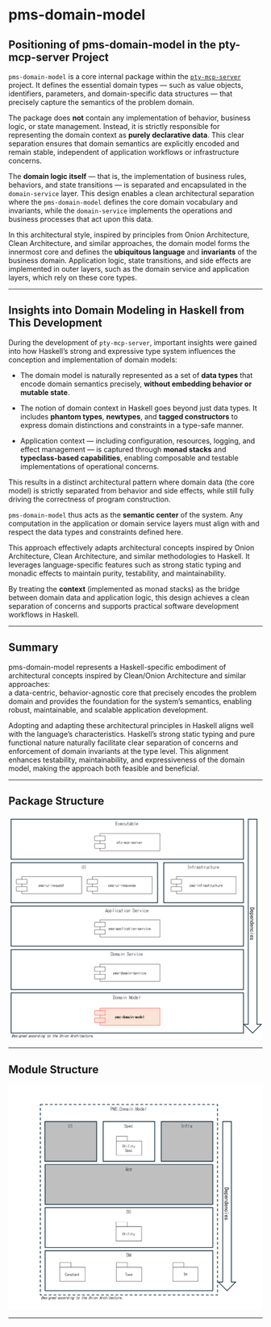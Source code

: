 # pms-domain-model

## Positioning of pms-domain-model in the pty-mcp-server Project

`pms-domain-model` is a core internal package within the [`pty-mcp-server`](https://github.com/phoityne/pty-mcp-server) project. It defines the essential domain types — such as value objects, identifiers, parameters, and domain-specific data structures — that precisely capture the semantics of the problem domain.

The package does **not** contain any implementation of behavior, business logic, or state management. Instead, it is strictly responsible for representing the domain context as **purely declarative data**. This clear separation ensures that domain semantics are explicitly encoded and remain stable, independent of application workflows or infrastructure concerns.

The **domain logic itself** — that is, the implementation of business rules, behaviors, and state transitions — is separated and encapsulated in the `domain-service` layer. This design enables a clean architectural separation where the `pms-domain-model` defines the core domain vocabulary and invariants, while the `domain-service` implements the operations and business processes that act upon this data.

In this architectural style, inspired by principles from Onion Architecture, Clean Architecture, and similar approaches, the domain model forms the innermost core and defines the **ubiquitous language** and **invariants** of the business domain. Application logic, state transitions, and side effects are implemented in outer layers, such as the domain service and application layers, which rely on these core types.

---

## Insights into Domain Modeling in Haskell from This Development

During the development of `pty-mcp-server`, important insights were gained into how Haskell’s strong and expressive type system influences the conception and implementation of domain models:

- The domain model is naturally represented as a set of **data types** that encode domain semantics precisely, **without embedding behavior or mutable state**.

- The notion of domain context in Haskell goes beyond just data types. It includes **phantom types**, **newtypes**, and **tagged constructors** to express domain distinctions and constraints in a type-safe manner.

- Application context — including configuration, resources, logging, and effect management — is captured through **monad stacks** and **typeclass-based capabilities**, enabling composable and testable implementations of operational concerns.

This results in a distinct architectural pattern where domain data (the core model) is strictly separated from behavior and side effects, while still fully driving the correctness of program construction.

`pms-domain-model` thus acts as the **semantic center** of the system. Any computation in the application or domain service layers must align with and respect the data types and constraints defined here.

This approach effectively adapts architectural concepts inspired by Onion Architecture, Clean Architecture, and similar methodologies to Haskell. It leverages language-specific features such as strong static typing and monadic effects to maintain purity, testability, and maintainability.

By treating the **context** (implemented as monad stacks) as the bridge between domain data and application logic, this design achieves a clean separation of concerns and supports practical software development workflows in Haskell.

---

## Summary

pms-domain-model represents a Haskell-specific embodiment of architectural concepts inspired by Clean/Onion Architecture and similar approaches:  
a data-centric, behavior-agnostic core that precisely encodes the problem domain and provides the foundation for the system’s semantics, enabling robust, maintainable, and scalable application development.

Adopting and adapting these architectural principles in Haskell aligns well with the language’s characteristics. Haskell’s strong static typing and pure functional nature naturally facilitate clear separation of concerns and enforcement of domain invariants at the type level. This alignment enhances testability, maintainability, and expressiveness of the domain model, making the approach both feasible and beneficial.

---

## Package Structure
![Package Structure](./docs/51-1.png)

---

## Module Structure
![Package Structure](./docs/51-2.png)

---
